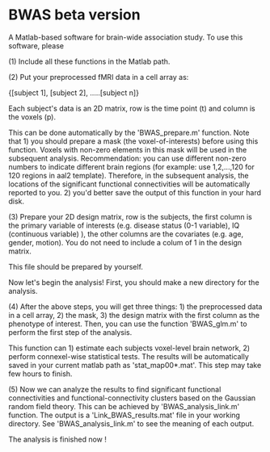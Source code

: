# BWAS beta version

A Matlab-based software for brain-wide association study. To use this software, please

(1) Include all these functions in the Matlab path.

(2) Put your preprocessed fMRI data in a cell array as:

{[subject 1], [subject 2], .....[subject n]}

Each subject's data is an 2D matrix, row is the time point (t) and column is the voxels (p).

This can be done automatically by the 'BWAS_prepare.m' function. Note that 1) you should prepare a mask (the voxel-of-interests) before using this function. Voxels with non-zero elements in this mask will be used in the subsequent analysis. Recommendation: you can use different non-zero numbers to indicate different brain regions (for example: use 1,2,...,120 for 120 regions in aal2 template). Therefore, in the subsequent analysis, the locations of the significant functional connectivities will be automatically reported to you.
2) you'd better save the output of this function in your hard disk.


(3) Prepare your 2D design matrix, row is the subjects, the first column is the primary variable of interests (e.g. disease status (0-1 variable), IQ (continuous variable) ), the other columns are the covariates (e.g. age, gender, motion). You do not need to include a colum of 1 in the design matrix.

This file should be prepared by yourself.

Now let's begin the analysis! First, you should make a new directory for the analysis.

(4) After the above steps, you will get three things: 1) the preprocessed data in a cell array, 2) the mask, 3) the design matrix with the first column as the phenotype of interest. Then, you can use the function 'BWAS_glm.m'  to perform the first step of the analysis. 

This function can 1) estimate each subjects voxel-level brain network, 2) perform connexel-wise statistical tests. The results will be automatically saved in your current matlab path as 'stat_map00*.mat'. This step may take few hours to finish.

(5) Now we can analyze the results to find significant functional connectivities and functional-connectivity clusters based on the Gaussian random field theory. This can be achieved by 'BWAS_analysis_link.m' function. The output is a 'Link_BWAS_results.mat' file in your working directory. See 'BWAS_analysis_link.m' to see the meaning of each output.

The analysis is finished now !



